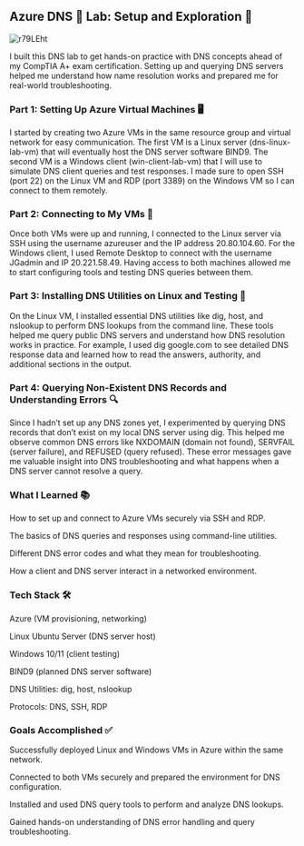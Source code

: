 ## Azure DNS 🧪 Lab: Setup and Exploration 🚀

![r79LEht](https://github.com/user-attachments/assets/0866896c-df33-43b2-b439-fa973e589a69)

I built this DNS lab to get hands-on practice with DNS concepts ahead of my CompTIA A+ exam certification. Setting up and querying DNS servers helped me understand how name resolution works and prepared me for real-world troubleshooting.

### Part 1: Setting Up Azure Virtual Machines 🖥️
I started by creating two Azure VMs in the same resource group and virtual network for easy communication. The first VM is a Linux server (dns-linux-lab-vm) that will eventually host the DNS server software BIND9. The second VM is a Windows client (win-client-lab-vm) that I will use to simulate DNS client queries and test responses. I made sure to open SSH (port 22) on the Linux VM and RDP (port 3389) on the Windows VM so I can connect to them remotely.



### Part 2: Connecting to My VMs 🔐
Once both VMs were up and running, I connected to the Linux server via SSH using the username azureuser and the IP address 20.80.104.60. For the Windows client, I used Remote Desktop to connect with the username JGadmin and IP 20.221.58.49. Having access to both machines allowed me to start configuring tools and testing DNS queries between them.



### Part 3: Installing DNS Utilities on Linux and Testing 🧰
On the Linux VM, I installed essential DNS utilities like dig, host, and nslookup to perform DNS lookups from the command line. These tools helped me query public DNS servers and understand how DNS resolution works in practice. For example, I used dig google.com to see detailed DNS response data and learned how to read the answers, authority, and additional sections in the output.



### Part 4: Querying Non-Existent DNS Records and Understanding Errors 🔍
Since I hadn’t set up any DNS zones yet, I experimented by querying DNS records that don’t exist on my local DNS server using dig. This helped me observe common DNS errors like NXDOMAIN (domain not found), SERVFAIL (server failure), and REFUSED (query refused). These error messages gave me valuable insight into DNS troubleshooting and what happens when a DNS server cannot resolve a query.



### What I Learned 📚
How to set up and connect to Azure VMs securely via SSH and RDP.

The basics of DNS queries and responses using command-line utilities.

Different DNS error codes and what they mean for troubleshooting.

How a client and DNS server interact in a networked environment.

### Tech Stack 🛠️
Azure (VM provisioning, networking)

Linux Ubuntu Server (DNS server host)

Windows 10/11 (client testing)

BIND9 (planned DNS server software)

DNS Utilities: dig, host, nslookup

Protocols: DNS, SSH, RDP

### Goals Accomplished ✅
Successfully deployed Linux and Windows VMs in Azure within the same network.

Connected to both VMs securely and prepared the environment for DNS configuration.

Installed and used DNS query tools to perform and analyze DNS lookups.

Gained hands-on understanding of DNS error handling and query troubleshooting.

